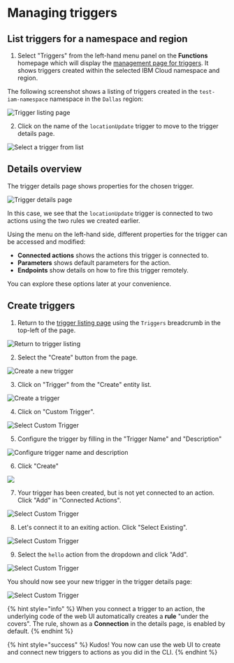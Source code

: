 # Managing triggers

## List triggers for a namespace and region

1. Select "Triggers" from the left-hand menu panel on the **Functions** homepage which will display the [management page for triggers](https://cloud.ibm.com/functions/triggers). It shows triggers created within the selected IBM Cloud namespace and region.

The following screenshot shows a listing of triggers created in the `test-iam-namespace` namespace in the `Dallas` region:

![Trigger listing page](images/101-ex5-trigger-list.png)

2. Click on the name of the `locationUpdate` trigger to move to the trigger details page.

![Select a trigger from list](images/101-ex5-trigger-list-select.png)

## Details overview

The trigger details page shows properties for the chosen trigger.

![Trigger details page](images/101-ex5-trigger-details.png)

In this case, we see that the `locationUpdate` trigger is connected to two actions using the two rules we created earlier.

Using the menu on the left-hand side, different properties for the trigger can be accessed and modified:

* **Connected actions**  shows the actions this trigger is connected to.
* **Parameters** shows default parameters for the action.
* **Endpoints** show details on how to fire this trigger remotely.

You can explore these options later at your convenience.

## Create triggers

1. Return to the [trigger listing page](https://cloud.ibm.com/functions/triggers) using the `Triggers` breadcrumb in the top-left of the page.

![Return to trigger listing](images/101-ex5-trigger-breadcrumb.png)

2. Select the "Create" button from the page.

![Create a new trigger](images/101-ex5-trigger-create.png)

3. Click on "Trigger" from the "Create" entity list.

![Create a trigger](images/101-ex5-entity-create-trigger.png)

4. Click on "Custom Trigger".

![Select Custom Trigger](images/101-ex5-trigger-create-type.png)

5. Configure the trigger by filling in the  "Trigger Name" and "Description"

![Configure trigger name and description](images/101-ex5-trigger-create-configure-name.png)

6. Click "Create"

![](images/101-ex5-trigger-create-configure-create.png)

7. Your trigger has been created, but is not yet connected to an action. Click "Add" in "Connected Actions".

![Select Custom Trigger](images/101-ex5-trigger-connect-action-add.png)

8. Let's connect it to an exiting action. Click "Select Existing".

![Select Custom Trigger](images/101-ex5-trigger-connect-action-add-select.png)

9. Select the `hello` action from the dropdown and click "Add".

![Select Custom Trigger](images/101-ex5-trigger-connect-action-existing-add.png)

You should now see your new trigger in the trigger details page:

![Select Custom Trigger](images/101-ex5-trigger-connect-action-complete.png)

{% hint style="info" %}
When you connect a trigger to an action, the underlying code of the web UI automatically creates a **rule** "under the covers". The rule, shown as a **Connection** in the details page, is enabled by default.
{% endhint %}

{% hint style="success" %}
Kudos! You now can use the web UI to create and connect new triggers to actions as you did in the CLI.
{% endhint %}
